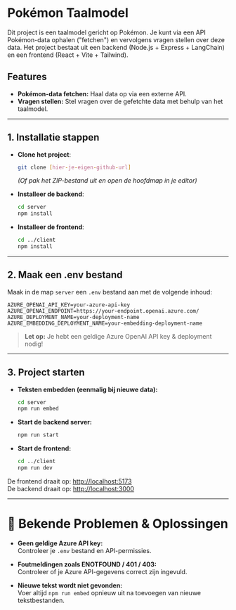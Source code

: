 # Pokémon Taalmodel

Dit project is een taalmodel gericht op Pokémon. Je kunt via een API Pokémon-data ophalen ("fetchen") en vervolgens vragen stellen over deze data. Het project bestaat uit een backend (Node.js + Express + LangChain) en een frontend (React + Vite + Tailwind).

## Features

- **Pokémon-data fetchen:** Haal data op via een externe API.
- **Vragen stellen:** Stel vragen over de gefetchte data met behulp van het taalmodel.

---

## 1. Installatie stappen

- **Clone het project**:
    ```bash
    git clone [hier-je-eigen-github-url]
    ```
    *(Of pak het ZIP-bestand uit en open de hoofdmap in je editor)*

- **Installeer de backend**:
    ```bash
    cd server
    npm install
    ```

- **Installeer de frontend**:
    ```bash
    cd ../client
    npm install
    ```

---

## 2. Maak een .env bestand

Maak in de map `server` een `.env` bestand aan met de volgende inhoud:

```env
AZURE_OPENAI_API_KEY=your-azure-api-key
AZURE_OPENAI_ENDPOINT=https://your-endpoint.openai.azure.com/
AZURE_DEPLOYMENT_NAME=your-deployment-name
AZURE_EMBEDDING_DEPLOYMENT_NAME=your-embedding-deployment-name
```
> **Let op:** Je hebt een geldige Azure OpenAI API key & deployment nodig!

---

## 3. Project starten

- **Teksten embedden (eenmalig bij nieuwe data):**
    ```bash
    cd server
    npm run embed
    ```

- **Start de backend server:**
    ```bash
    npm run start
    ```

- **Start de frontend:**
    ```bash
    cd ../client
    npm run dev
    ```

De frontend draait op: [http://localhost:5173](http://localhost:5173)  
De backend draait op: [http://localhost:3000](http://localhost:3000)

---

# 🐞 Bekende Problemen & Oplossingen

- **Geen geldige Azure API key:**  
  Controleer je `.env` bestand en API-permissies.

- **Foutmeldingen zoals ENOTFOUND / 401 / 403:**  
  Controleer of je Azure API-gegevens correct zijn ingevuld.

- **Nieuwe tekst wordt niet gevonden:**  
  Voer altijd `npm run embed` opnieuw uit na toevoegen van nieuwe tekstbestanden.
